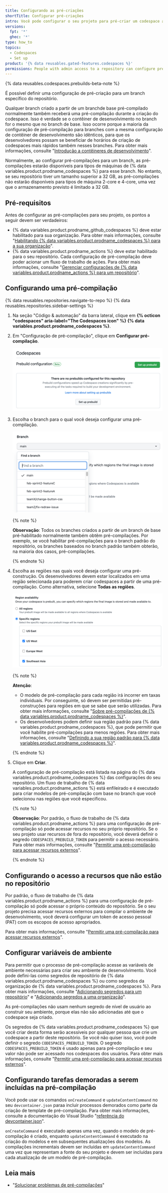 ```yaml
---
title: Configurando as pré-criações
shortTitle: Configurar pré-criações
intro: Você pode configurar o seu projeto para pré-criar um codespace automaticamente cada vez que você fizer push de uma alteração no repositório.
versions:
  fpt: '*'
  ghec: '*'
type: how_to
topics:
  - Codespaces
  - Set up
product: '{% data reusables.gated-features.codespaces %}'
permissions: People with admin access to a repository can configure prebuilds for the repository.
---
```


{% data reusables.codespaces.prebuilds-beta-note %}

É possível definir uma configuração de pré-criação para um branch específico do repositório.

Qualquer branch criado a partir de um branchde base pré-compilado normalmente também receberá uma pré-compilação durante a criação do codespace. Isso é verdade se o contêiner de desenvolvimento no branch for o mesmo que no branch de base. Isso ocorre porque a maioria da configuração de pré-compilação para branches com a mesma configuração de contêiner de desenvolvimento são idênticos, para que os desenvolvedores possam se beneficiar de horários de criação de codespaces mais rápidos também nesses branches. Para obter mais informações, consulte "[Introdução a contêineres de desenvolvimento](/codespaces/setting-up-your-project-for-codespaces/configuring-codespaces-for-your-project)".

Normalmente, ao configurar pré-compilações para um branch, as pré-compilações estarão disponíveis para tipos de máquinas de {% data variables.product.prodname_codespaces %} para esse branch. No entanto, se seu repositório tiver um tamanho superior a 32 GB, as pré-compilações não estarão disponíveis para tipos de máquina 2-core e 4-core, uma vez que o armazenamento previsto é limitado a 32 GB.

## Pré-requisitos

Antes de configurar as pré-compilações para seu projeto, os pontos a seguir devem ser verdadeiros:
* {% data variables.product.prodname_github_codespaces %} deve estar habilitado para sua organização. Para obter mais informações, consulte "[Habilitando {% data variables.product.prodname_codespaces %} para a sua organização](/codespaces/managing-codespaces-for-your-organization/enabling-codespaces-for-your-organization)".
* {% data variables.product.prodname_actions %} deve estar habilitado para o seu repositório. Cada configuração de pré-compilação deve poder acionar um fluxo de trabalho de ações. Para obter mais informações, consulte "[Gerenciar configurações de {% data variables.product.prodname_actions %} para um repositório](/repositories/managing-your-repositorys-settings-and-features/enabling-features-for-your-repository/managing-github-actions-settings-for-a-repository)".

## Configurando uma pré-compilação

{% data reusables.repositories.navigate-to-repo %}
{% data reusables.repositories.sidebar-settings %}
1. Na seção "Código & automação" da barra lateral, clique em **{% octicon "codespaces" aria-label="The Codespaces icon" %} {% data variables.product.prodname_codespaces %}**.
1. Em "Configuração de pré-compilação", clique em **Configurar pré-compilação**.

   ![O botão "Configurar pré-compilações"](/assets/images/help/codespaces/prebuilds-set-up.png)

1. Escolha o branch para o qual você deseja configurar uma pré-compilação.

   ![Menu suspenso Branch](/assets/images/help/codespaces/prebuilds-choose-branch.png)

   {% note %}

   **Observação**: Todos os branches criados a partir de um branch de base pré-habilitado normalmente também obtêm pré-compilações. Por exemplo, se você habilitar pré-compilações para o branch padrão do repositório, os branches baseados no branch padrão também obterão, na maioria dos casos, pré-compilações.

   {% endnote %}

1. Escolha as regiões nas quais você deseja configurar uma pré-construção. Os desenvolvedores devem estar localizados em uma região selecionada para poderem criar codespaces a partir de uma pré-compilação. Como alternativa, selecione **Todas as regiões**.

   ![Opções de seleção de região](/assets/images/help/codespaces/prebuilds-regions.png)

   {% note %}

   **Atenção**:
   * O modelo de pré-compilação para cada região irá incorrer em taxas individuais. Por conseguinte, só devem ser permitidas pré-construções para regiões em que se sabe que serão utilizadas. Para obter mais informações, consulte "[Sobre pré-compilações de {% data variables.product.prodname_codespaces %}](/codespaces/prebuilding-your-codespaces/about-codespaces-prebuilds#about-billing-for-codespaces-prebuilds)".
   * Os desenvolvedores podem definir sua região padrão para {% data variables.product.prodname_codespaces %}, que pode permitir que você habilite pré-compilações para menos regiões. Para obter mais informações, consulte "[Definindo a sua região padrão para {% data variables.product.prodname_codespaces %}](/codespaces/customizing-your-codespace/setting-your-default-region-for-codespaces)".

   {% endnote %}

1. Clique em **Criar**.

   A configuração de pré-compilação está listada na página do {% data variables.product.prodname_codespaces %} das configurações do seu repositório. Um fluxo de trabalho de {% data variables.product.prodname_actions %} está enfileirado e é executado para criar modelos de pré-compilação com base no branch que você selecionou nas regiões que você especificou.

   {% note %}

   **Observação**: Por padrão, o fluxo de trabalho de {% data variables.product.prodname_actions %} para uma configuração de pré-compilação só pode acessar recursos no seu próprio repositório. Se o seu projeto usar recursos de fora do repositório, você deverá definir o segredo `CODESPACES_PREBUILD_TOKEN` para permitir o acesso necessário. Para obter mais informações, consulte "[Permitir uma pré-compilação para acessar recursos externos](/codespaces/prebuilding-your-codespaces/managing-prebuilds#allowing-a-prebuild-to-access-external-resources)".

   {% endnote %}

## Configurando o acesso a recursos que não estão no repositório

Por padrão, o fluxo de trabalho de {% data variables.product.prodname_actions %} para uma configuração de pré-compilação só pode acessar o próprio conteúdo do repositório. Se o seu projeto precisa acessar recursos externos para compilar o ambiente de desenvolvimento, você deverá configurar um token de acesso pessoal (PAT) com os escopos de acesso apropriados.

Para obter mais informações, consulte "[Permitir uma pré-compilação para acessar recursos externos](/codespaces/prebuilding-your-codespaces/managing-prebuilds#allowing-a-prebuild-to-access-external-resources)".

## Configurar variáveis de ambiente

Para permitir que o processo de pré-compilação acesse as variáveis de ambiente necessárias para criar seu ambiente de desenvolvimento. Você pode defini-las como segredos de repositório de {% data variables.product.prodname_codespaces %} ou como segredos da organização de {% data variables.product.prodname_codespaces %}. Para obter mais informações, consulte "[Adicionando segredos para um repositório](/codespaces/managing-codespaces-for-your-organization/managing-encrypted-secrets-for-your-repository-and-organization-for-codespaces#adding-secrets-for-a-repository)" e "[Adicionando segredos a uma organização](/codespaces/managing-codespaces-for-your-organization/managing-encrypted-secrets-for-your-repository-and-organization-for-codespaces#adding-secrets-for-an-organization)".

As pré-compilações não usam nenhum segredo de nível de usuário ao construir seu ambiente, porque elas não são adicionadas até que o codespace seja criado.

Os segredos de {% data variables.product.prodname_codespaces %} que você criar desta forma serão acessíveis por qualquer pessoa que crie um codespace a partir deste repositório. Se você não quiser isso, você pode definir o segredo `CODESPACES_PREBUILD_TOKEN`. O segredo `CODESPACES_PREBUILD_TOKEN` é usado apenas para pré-compilação e seu valor não pode ser acessado nos codespaces dos usuários. Para obter mais informações, consulte "[Permitir uma pré-compilação para acessar recursos externos](/codespaces/prebuilding-your-codespaces/managing-prebuilds#allowing-a-prebuild-to-access-external-resources)".

## Configurando tarefas demoradas a serem incluídas na pré-compilação

Você pode usar os comandos `onCreateCommand` e `updateContentCommand` no seu `devcontainer.json` paraa incluir processos demorados como parte da criação de template de pré-compilação. Para obter mais informações, consulte a documentação do Visual Studio "[referência do devcontainer.json](https://code.visualstudio.com/docs/remote/devcontainerjson-reference#_lifecycle-scripts)".

`onCreateCommand` é executado apenas uma vez, quando o modelo de pré-compilação é criado, enquanto `updateContentCommand` é executado na criação do modelos e em subsequentes atualizações dos modelos. As compilações incrementais devem ser incluídas em `updateContentCommand` uma vez que representam a fonte do seu projeto e devem ser incluídas para cada atualização de um modelo de pré-compilação.

## Leia mais

- "[Solucionar problemas de pré-compilações](/codespaces/troubleshooting/troubleshooting-prebuilds)"
